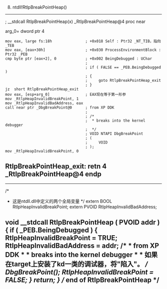 8) ntdll!RtlpBreakPointHeap()

--------------------------------------------------------------------------
; __stdcall RtlpBreakPointHeap(x)
_RtlpBreakPointHeap@4 proc near

arg_0= dword ptr  4

    mov eax, large fs:18h               ; +0x018 Self : Ptr32 _NT_TIB，指向_TEB
    mov eax, [eax+30h]                  ; +0x030 ProcessEnvironmentBlock : Ptr32 _PEB
    cmp byte ptr [eax+2], 0             ; +0x002 BeingDebugged : UChar
                                        ;
                                        ; if ( FALSE == _PEB.BeingDebugged )
                                        ; {
                                        ;     goto RtlpBreakPointHeap_exit
                                        ; }
    jz  short RtlpBreakPointHeap_exit
    mov eax, [esp+arg_0]                ; EAX现在等于第一形参
    mov _RtlpHeapInvalidBreakPoint, 1
    mov _RtlpHeapInvalidBadAddress, eax
    call near ptr _DbgBreakPoint@0      ; from XP DDK
                                        ;
                                        ; /*
                                        ;  * breaks into the kernel debugger
                                        ;  */
                                        ; VOID NTAPI DbgBreakPoint
                                        ; (
                                        ;     VOID
                                        ; );
    mov _RtlpHeapInvalidBreakPoint, 0

RtlpBreakPointHeap_exit:
    retn 4
_RtlpBreakPointHeap@4 endp
--------------------------------------------------------------------------

--------------------------------------------------------------------------
/*
 * 这是ntdll.dll中定义的两个全局变量
 */
extern BOOL  RtlpHeapInvalidBreakPoint;
extern PVOID RtlpHeapInvalidBadAddress;

void __stdcall RtlpBreakPointHeap ( PVOID addr )
{
    if ( _PEB.BeingDebugged )
    {
        RtlpHeapInvalidBreakPoint = TRUE;
        RtlpHeapInvalidBadAddress = addr;
        /*
         * from XP DDK
         *
         * breaks into the kernel debugger
         *
         * 如果在target上安装了kd一类的调试器，将"陷入"。
         */
        DbgBreakPoint();
        RtlpHeapInvalidBreakPoint = FALSE;
    }
    return;
}  /* end of RtlpBreakPointHeap */
--------------------------------------------------------------------------